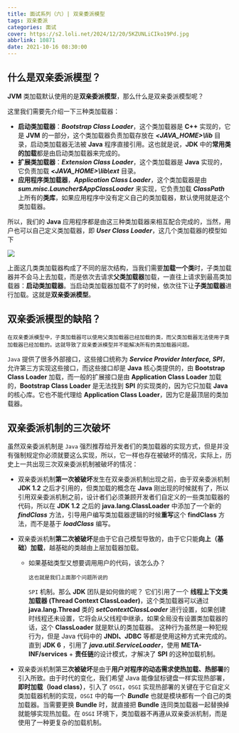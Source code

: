 ```yaml
---
title: 面试系列（六）| 双亲委派模型
tags: 双亲委派
categories: 面试
cover: https://s2.loli.net/2024/12/20/5KZUNLiCIko19Pd.jpg
abbrlink: 10871
date: 2021-10-16 08:30:00
---
```

什么是双亲委派模型？
--------------------

**JVM** 类加载默认使用的是**双亲委派模型**，那么什么是双亲委派模型呢？

这里我们需要先介绍一下三种类加载器：

* **启动类加载器**：**_Bootstrap Class Loader_**，这个类加载器是 **C++** 实现的，它是 **JVM** 的一部分，这个类加载器负责加载存放在 **_<JAVA_HOME>\lib_** 目录，启动类加载器无法被 **Java** 程序直接引用。这也就是说，**JDK** 中的**常用类的加载**都是由启动类加载器来完成的。
* **扩展类加载器**：_**Extension Class Loader**_，这个类加载器是 **Java** 实现的，它负责加载 **_<JAVA_HOME>\lib\ext_** 目录。
* **应用程序类加载器**，_**Application Class Loader**_，这个类加载器是由 **_sum.misc.Launcher$AppClassLoader_** 来实现，它负责加载 **_ClassPath_** 上所有的**类库**，如果应用程序中没有定义自己的类加载器，默认使用就是这个类加载器。

所以，我们的 **Java** 应用程序都是由这三种类加载器来相互配合完成的，当然，用户也可以自己定义类加载器，即 _**User Class Loader**_，这几个类加载器的模型如下

![](https://s2.loli.net/2024/12/20/Gu1cUmBrb9sINDF.jpg)

上面这几类类加载器构成了不同的层次结构，当我们需要**加载一个类**时，子类加载器并不会马上去加载，而是依次去请求**父类加载器**加载，一直往上请求到最高类加载器：**启动类加载器**。当启动类加载器加载不了的时候，依次往下让**子类加载器**进行加载。这就是**双亲委派模型**。

双亲委派模型的缺陷？
--------------------

```
在双亲委派模型中，子类加载器可以使用父类加载器已经加载的类，而父类加载器无法使用子类加载器已经加载的。这就导致了双亲委派模型并不能解决所有的类加载器问题。
```


`Java` 提供了很多外部接口，这些接口统称为 _**Service Provider Interface, SPI**_，允许第三方实现这些接口，而这些接口却是 **Java** 核心类提供的，由 **Bootstrap Class Loader** 加载，而一般的扩展接口是由 **Application Class Loader** 加载的，**Bootstrap Class Loader** 是无法找到 **SPI** 的实现类的，因为它只加载 **Java** 的核心库。它也不能代理给 **Application Class Loader**，因为它是最顶层的类加载器。

双亲委派机制的三次破坏
----------------------

虽然双亲委派机制是 `Java` 强烈推荐给开发者们的类加载器的实现方式，但是并没有强制规定你必须就要这么实现，所以，它一样也存在被破坏的情况，实际上，历史上一共出现三次双亲委派机制被破坏的情况：

* 双亲委派机制**第一次被破坏**发生在双亲委派机制出现之前，由于双亲委派机制 **JDK 1.2** 之后才引用的，但类加载的概念在 **Java** 刚出现的时候就有了，所以引用双亲委派机制之前，设计者们必须兼顾开发者们自定义的一些类加载器的代码，所以在 **JDK 1.2** 之后的 **java.lang.ClassLoader** 中添加了一个新的 _**findClass**_ 方法，引导用户编写类加载器逻辑的时候**重写**这个 **findClass** 方法，而不是基于 _**loadClass**_ 编写。
* 双亲委派机制**第二次被破坏**是由于它自己模型导致的，由于它只能**向上（基础）加载**，越基础的类越由上层加载器加载。

  * 如果基础类型又想要调用用户的代码，该怎么办？

    ```
    这也就是我们上面那个问题所说的
    ```
    `SPI` 机制。那么 **JDK** 团队是如何做的呢？
    	它们引用了一个 **线程上下文类加载器 (Thread Context ClassLoader)**，这个类加载器可以通过 **java.lang.Thread** 类的 **_setContextClassLoader_** 进行设置，如果创建时线程还未设置，它将会从父线程中继承，如果全局没有设置类加载器的话，这个 **ClassLoader** 就是默认的类加载器。
    	这种行为虽然是一种犯规行为，但是 Java 代码中的 **JNDI、JDBC** 等都是使用这种方式来完成的。直到 **JDK 6** ，引用了 **_java.util.ServiceLoader_**，使用 **META-INF/services** + **责任链**的设计模式，才解决了 **SPI** 的这种加载机制。
* 双亲委派机制第**三次被破坏**是由于**用户对程序的动态需求使热加载、热部署**的引入所致。由于时代的变化，我们希望 Java 能像鼠标键盘一样实现热部署，**即时加载（load class）**，引入了 `OSGI`，`OSGI` 实现热部署的关键在于它自定义类加载器机制的实现，`OSGI` 中的每一个 _**Bundle**_ 也就是模块都有一个自己的类加载器。当需要更换 **Bundle** 时，就直接把 **Bundle** 连同类加载器一起替换掉就能够实现热加载。在 `OSGI` 环境下，类加载器不再遵从双亲委派机制，而是使用了一种更复杂的加载机制。

